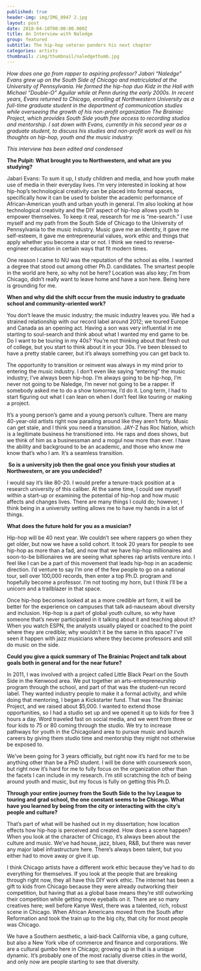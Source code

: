 ```yaml
---
published: true
header-img: img/IMG_8947 2.jpg
layout: post
date: 2018-04-10T00:00:00.000Z
title: An Interview with Naledge
group: featured
subtitle: The hip-hop veteran ponders his next chapter
categories: artists
thumbnail: /img/thumbnail/naledgethumb.jpg
---
```

<p><em>How does one go from rapper to aspiring professor? Jabari &ldquo;Naledge&rdquo; Evans grew up on the South Side of Chicago and matriculated at the University of Pennsylvania. He formed the hip-hop duo Kidz in the Hall with Michael &ldquo;Double-O&rdquo; Aguilar while at Penn during the early 2000s. In recent years, Evans returned to Chicago, enrolling at Northwestern University as a full-time graduate student in the department of communication studies while overseeing the growth of his non-profit organization The Brainiac Project, which provides South Side youth free access to recording studios and mentorship. I sat down with Evans, currently in his second year as a graduate student, to discuss his studies and non-profit work as well as his thoughts on hip-hop, youth and the music industry. &nbsp;</em></p>
<p><em>This interview has been edited and condensed</em></p>
<p><strong>The Pulpit: What brought you to Northwestern, and what are you studying?</strong></p>
<p>Jabari Evans: To sum it up, I study children and media, and how youth make use of media in their everyday lives. I&rsquo;m very interested in looking at how hip-hop&rsquo;s technological creativity can be placed into formal spaces, specifically how it can be used to bolster the academic performance of African-American youth and urban youth in general. I&rsquo;m also looking at how technological creativity and the DIY aspect of hip-hop allows youth to empower themselves. To keep it real, research for me is &ldquo;me-search.&rdquo; I use myself and my path from the South Side of Chicago to the University of Pennsylvania to the music industry. Music gave me an identity, it gave me self-esteem, it gave me entrepreneurial values, work ethic and things that apply whether you become a star or not. I think we need to reverse-engineer education in certain ways that fit modern times.</p>
<p>One reason I came to NU was the reputation of the school as elite. I wanted a degree that stood out among other Ph.D. candidates. The smartest people in the world are here, so why not be here? Location was also key; I&rsquo;m from Chicago, didn&rsquo;t really want to leave home and have a son here. Being here is grounding for me.&nbsp;</p>
<p><strong>When and why did the shift occur from the music industry to graduate school and community-oriented work?</strong></p>
<p>You don&rsquo;t leave the music industry; the music industry leaves you. We had a strained relationship with our record label around 2012; we toured Europe and Canada as an opening act. Having a son was very influential in me starting to soul-search and think about what I wanted my end game to be. Do I want to be touring in my 40s? You&rsquo;re not thinking about that fresh out of college, but you start to think about it in your 30s. I&rsquo;ve been blessed to have a pretty stable career, but it&rsquo;s always something you can get back to.&nbsp;</p>
<p>The opportunity to transition or reinvent was always in my mind prior to entering the music industry. I don&rsquo;t even like saying &ldquo;entering&rdquo; the music industry; I&rsquo;ve always been hip-hop. I&rsquo;m always going to be hip-hop, I&rsquo;m never not going to be Naledge, I&rsquo;m never not going to be a rapper. If somebody asked me to do a show tomorrow, I&rsquo;d do it. Long term, I had to start figuring out what I can lean on when I don&rsquo;t feel like touring or making a project.</p>
<p>It&rsquo;s a young person&rsquo;s game and a young person&rsquo;s culture. There are many 40-year-old artists right now parading around like they aren&rsquo;t forty. Music can get stale, and I think you need a transition. JAY-Z has Roc Nation, which is a legitimate business he transitioned into. He raps and does shows, but we think of him as a businessman and a mogul now more than ever. I have the ability and background to be an academic, and those who know me know that&rsquo;s who I am. It&rsquo;s a seamless transition.</p>
<p>&nbsp;<strong>So is a university job then the goal once you finish your studies at Northwestern, or are you undecided?</strong></p>
<p>I would say it&rsquo;s like 80-20. I would prefer a tenure-track position at a research university of this caliber. At the same time, I could see myself within a start-up or examining the potential of hip-hop and how music affects and changes lives. There are many things I could do; however, I think being in a university setting allows me to have my hands in a lot of things.</p>
<p><strong>What does the future hold for you as a musician?</strong></p>
<p>Hip-hop will be 40 next year. We couldn&rsquo;t see where rappers go when they get older, but now we have a solid cohort. It took 20 years for people to see hip-hop as more than a fad, and now that we have hip-hop millionaires and soon-to-be billionaires we are seeing what spheres rap artists venture into. I feel like I can be a part of this movement that leads hip-hop in an academic direction. I&rsquo;d venture to say I&rsquo;m one of the few people to go on a national tour, sell over 100,000 records, then enter a top Ph.D. program and hopefully become a professor. I&rsquo;m not tooting my horn, but I think I&rsquo;ll be a unicorn and a trailblazer in that space.</p>
<p>Once hip-hop becomes looked at as a more credible art form, it will be better for the experience on campuses that talk ad-nauseam about diversity and inclusion. Hip-hop is a part of global youth culture, so why have someone that&rsquo;s never participated in it talking about it and teaching about it? When you watch ESPN, the analysts usually played or coached to the point where they are credible; why wouldn&rsquo;t it be the same in this space? I&rsquo;ve seen it happen with jazz musicians where they become professors and still do music on the side.</p>
<p><strong>Could you give a quick summary of The Brainiac Project and talk about goals both in general and for the near future?</strong>&nbsp;</p>
<p>In 2011, I was involved with a project called Little Black Pearl on the South Side in the Kenwood area. We put together an arts-entrepreneurship program through the school, and part of that was the student-run record label. They wanted industry people to make it a formal activity, and while doing that mentoring, I began a Kickstarter fund. That was The Brainiac Project, and we raised about $5,000. I wanted to extend those opportunities, so I had a studio set up and we opened it up to kids for free 3 hours a day. Word traveled fast on social media, and we went from three or four kids to 75 or 80 coming through the studio. We try to increase pathways for youth in the Chicagoland area to pursue music and launch careers by giving them studio time and mentorship they might not otherwise be exposed to.</p>
<p>We&rsquo;ve been going for 3 years officially, but right now it&rsquo;s hard for me to be anything other than be a PhD student. I will be done with coursework soon, but right now it&rsquo;s hard for me to fully focus on the organization other than the facets I can include in my research. I&rsquo;m still scratching the itch of being around youth and music, but my focus is fully on getting this Ph.D.</p>
<p><strong>Through your entire journey from the South Side to the Ivy League to touring and grad school, the one constant seems to be Chicago. What have you learned by being from the city or interacting with the city&rsquo;s people and culture?</strong></p>
<p>That&rsquo;s part of what will be hashed out in my dissertation; how location effects how hip-hop is perceived and created. How does a scene happen? When you look at the character of Chicago, it&rsquo;s always been about the culture and music. We&rsquo;ve had house, jazz, blues, R&amp;B, but there was never any major label infrastructure here. There&rsquo;s always been talent, but you either had to move away or give it up.</p>
<p>I think Chicago artists have a different work ethic because they&rsquo;ve had to do everything for themselves. If you look at the people that are breaking through right now, they all have this DIY work ethic. The internet has been a gift to kids from Chicago because they were already outworking their competition, but having that as a global base means they&rsquo;re still outworking their competition while getting more eyeballs on it. There are so many creatives here; well before Kanye West, there was a talented, rich, robust scene in Chicago. When African Americans moved from the South after Reformation and took the train up to the big city, that city for most people was Chicago.</p>
<p>We have a Southern aesthetic, a laid-back California vibe, a gang culture, but also a New York vibe of commerce and finance and corporations. We are a cultural gumbo here in Chicago; growing up in that is a unique dynamic. It&rsquo;s probably one of the most racially diverse cities in the world, and only now are people starting to see that diversity.</p>
